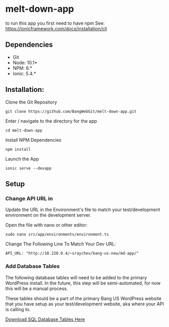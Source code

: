 # melt-down-app

to run this app you first need to have npm
See: https://ionicframework.com/docs/installation/cli

 ## Dependencies
- Git
- Node: 10.1*
- NPM: 6.*
- Ionic: 5.4.*



## Installation:

Clone the Git Repository
```git
git clone https://github.com/BangWebGit/melt-down-app.git 
```

Enter / navigate to the directory for the app
```
cd melt-down-app
```

Install NPM Dependencies
```
npm install
```

Launch the App
```
ionic serve --devapp
```


## Setup
### Change API URL in 
Update the URL in the Environment's file to match your test/development environment on the development server.

Open the file with nano or other editor:
```
sudo nano src/app/environments/environment.ts
```

Change The Following Line To Match Your Dev URL:
```
API_URL: "http://10.220.0.4/~sraychev/bang-us-new/md-app/"
```

### Add Database Tables
The following database tables will need to be added to the primary WordPress install. In the future, this step will be semi-automated, for now this will be a manual process.

These tables should be a part of the primary Bang US WordPress website that you have setup as your test/development website, aka where your API is calling to. 

[Download SQL Database Tables Here]('http://10.220.0.4/~csteurer/_db/md_tables.sql')
